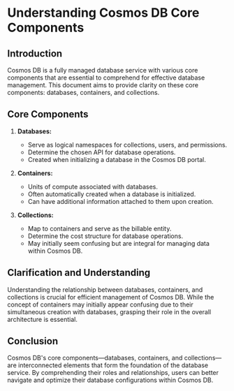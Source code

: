 # Understanding Cosmos DB Core Components

## Introduction

Cosmos DB is a fully managed database service with various core components that are essential to comprehend for effective database management. This document aims to provide clarity on these core components: databases, containers, and collections.

## Core Components

1. **Databases:**

   - Serve as logical namespaces for collections, users, and permissions.
   - Determine the chosen API for database operations.
   - Created when initializing a database in the Cosmos DB portal.

2. **Containers:**

   - Units of compute associated with databases.
   - Often automatically created when a database is initialized.
   - Can have additional information attached to them upon creation.

3. **Collections:**
   - Map to containers and serve as the billable entity.
   - Determine the cost structure for database operations.
   - May initially seem confusing but are integral for managing data within Cosmos DB.

## Clarification and Understanding

Understanding the relationship between databases, containers, and collections is crucial for efficient management of Cosmos DB. While the concept of containers may initially appear confusing due to their simultaneous creation with databases, grasping their role in the overall architecture is essential.

## Conclusion

Cosmos DB's core components—databases, containers, and collections—are interconnected elements that form the foundation of the database service. By comprehending their roles and relationships, users can better navigate and optimize their database configurations within Cosmos DB.

